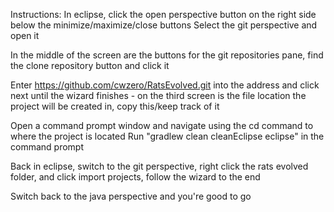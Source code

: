 Instructions:
In eclipse, click the open perspective button on the right side below the minimize/maximize/close buttons
Select the git perspective and open it

In the middle of the screen are the buttons for the git repositories pane, find the clone repository button and click it

Enter https://github.com/cwzero/RatsEvolved.git into the address and click next until the wizard finishes - on the third screen is the file location the project will be created in, copy this/keep track of it

Open a command prompt window and navigate using the cd <folder> command to where the project is located
Run "gradlew clean cleanEclipse eclipse" in the command prompt

Back in eclipse, switch to the git perspective, right click the rats evolved folder, and click import projects, follow the wizard to the end

Switch back to the java perspective and you're good to go